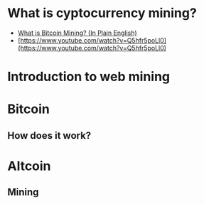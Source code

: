 # What is cyptocurrency mining?
- [What is Bitcoin Mining? (In Plain English)](https://www.youtube.com/watch?v=BODyqM-V71E)
- [https://www.youtube.com/watch?v=Q5hfr5poLl0](https://www.youtube.com/watch?v=Q5hfr5poLl0)

# Introduction to web mining



# Bitcoin
## How does it work?


# Altcoin
## Mining
